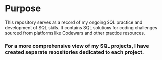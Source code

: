 # Purpose

This repository serves as a record of my ongoing SQL practice and development of SQL skills. It contains SQL solutions for coding challenges sourced from platforms like Codewars and other practice resources.

### For a more comprehensive view of my SQL projects, I have created separate repositories dedicated to each project.

